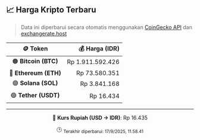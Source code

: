 

<!-- HARGA_KRIPTO -->
## 📈 Harga Kripto Terbaru

> Data ini diperbarui secara otomatis menggunakan [CoinGecko API](https://www.coingecko.com/) dan [exchangerate.host](https://exchangerate.host/)

<div align="center">

| 🪙 Token | 💰 Harga (IDR) |
|:------:|---------------:|
| 🟠 **Bitcoin (BTC)**   | Rp 1.911.592.426 |
| 🔵 **Ethereum (ETH)**  | Rp 73.580.351 |
| 🟣 **Solana (SOL)**    | Rp 3.841.168 |
| 🟢 **Tether (USDT)**   | Rp 16.434 |

---

💱 **Kurs Rupiah (USD → IDR)**: Rp 16.435

🕒 <sub>Terakhir diperbarui: 17/9/2025, 11.58.41</sub>

</div>
<!-- /HARGA_KRIPTO -->